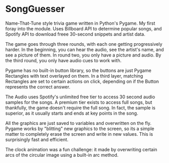 # SongGuesser
Name-That-Tune style trivia game written in Python's Pygame. My first foray into the module. 
Uses Billboard API to determine popular songs, and Spotify API to download freee 30-second snippets and artist data.

The game goes through three rounds, with each one getting progressively harder. 
In the beginning, you can hear the audio, see the artist's name, and see a picture of them.
In round two, you only have a picture and audio.
By the third round, you only have audio cues to work with.

Pygame has no built-in button library, so the buttons are just Pygame Rectangles with text overlayed on them.
In a third layer, matching Rectangles are set to certain actions on click, depending on if the Button represents the correct answer.

The Audio uses Spotify's unlimited free tier to access 30 second audio samples for the songs.
A premium tier exists to access full songs, but thankfully, the game doesn't require the full song.
In fact, the sample is superior, as it usually starts and ends at key points in the song.

All the graphics are just saved to variables and overwritten on the fly.
Pygame works by "blitting" new graphics to the screen, so its a simple matter to completely erase the screen and write in new values.
This is surprisingly fast and efficient.

The clock animation was a fun challenge: it made by overwriting certain arcs of the circular image using a built-in arc method.
